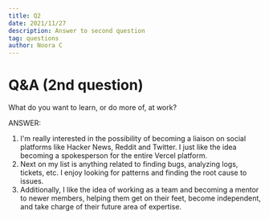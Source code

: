 ```yaml
---
title: Q2
date: 2021/11/27
description: Answer to second question
tag: questions
author: Noora C
---
```


# Q&A (2nd question)

What do you want to learn, or do more of, at work? 

ANSWER:

1. I'm really interested in the possibility of becoming a liaison on social platforms like Hacker News, Reddit and Twitter. I just like the idea becoming a spokesperson for the entire Vercel platform. 
2. Next on my list is anything related to finding bugs, analyzing logs, tickets, etc. I enjoy looking for patterns and finding the root cause to issues.
3. Additionally, I like the idea of working as a team and becoming a mentor to newer members, helping them get on their feet, become independent, and take charge of their future area of expertise. 
